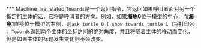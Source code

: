 ﻿*** Machine Translated
`Towards`是一个返回指令，它返回如果呼叫者面对另一个指定的主体的话，它将是呼叫者的方向。例如，如果**海龟0**位于模型的中心，而**海龟1**直接位于模型的右侧，则`ask turtle 0 [ show towards turtle 1 ]`将打印`90` 。`Towards`返回两个主体的坐标之间的绝对角度，并且将随着主体的移动而变化，但是如果主体的标题发生变化则不会改变。